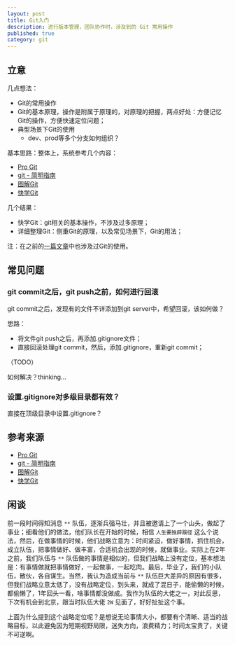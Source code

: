 ```yaml
---
layout: post
title: Git入门
description: 进行版本管理，团队协作时，涉及到的 Git 常用操作
published: true
category: git
---
```


## 立意

几点想法：

* Git的常用操作
* Git的基本原理，操作是附属于原理的，对原理的把握，两点好处：方便记忆Git的操作，方便快速定位问题；
* 典型场景下Git的使用
	* dev、prod等多个分支如何组织？

	

基本思路：整体上，系统参考几个内容：

* [Pro Git][Pro Git]
* [git - 简明指南][git - 简明指南]
* [图解Git][图解Git]
* [快学Git][快学Git]



几个结果：

* 快学Git：git相关的基本操作，不涉及过多原理；
* 详细整理Git：侧重Git的原理，以及常见场景下，Git的用法；


注：在之前的[一篇文章][flume extends source]中也涉及过Git的使用。










## 常见问题


### git commit之后，git push之前，如何进行回滚

git commit之后，发现有的文件不详添加到git server中，希望回滚，该如何做？

思路：

* 将文件git push之后，再添加.gitignore文件；
* 直接回滚处理git commit，然后，添加.gitignore，重新git commit；

（TODO）

如何解决？thinking...


### 设置.gitignore对多级目录都有效？

直接在顶级目录中设置.gitignore？











## 参考来源

* [Pro Git][Pro Git]
* [git - 简明指南][git - 简明指南]
* [图解Git][图解Git]
* [快学Git][快学Git]





## 闲谈

前一段时间得知消息 `**` 队伍，逐渐兵强马壮，并且被邀请上了一个山头，做起了事业；细看他们的做法，他们队长在开始的时候，相信 `人生要独辟蹊径` 这么个说法，然后，在做事情的时候，他们战略立意为：时间紧迫，做好事情，抓住机会，成立队伍，把事情做好、做丰富，合适机会出现的时候，就做事业。实际上在2年之前，我们队伍与 `**` 队伍做的事情是相似的，但我们战略上没有定位，基本想法是：有事情做就把事情做好，一起做事，一起吃肉。最后，毕业了，我们的小队伍，散伙，各自谋生。当然，我认为造成当前与 `**` 队伍巨大差异的原因有很多，但我们战略立意太低了，没有战略定位，到头来，就成了混日子，能偷懒的时候，都偷懒了，1年回头一看，啥事情都没做成。我作为队伍的大佬之一，对此反思，下次有机会到北京，跟当时队伍大佬 `2W` 见面了，好好扯扯这个事。

上面为什么提到这个战略定位呢？是想说无论事情大小，都要有个清晰、适当的战略目标，以此避免因为短期视野局限，迷失方向，浪费精力；时间太宝贵了，关键不可逆啊。








[NingG]:    						http://ningg.github.com  "NingG"
[flume extends source]:				/project-flume-ng-extends-source
[Pro Git]:							http://git-scm.com/book/zh/v1
[图解Git]:							http://marklodato.github.io/visual-git-guide/index-zh-cn.html
[git - 简明指南]:					http://rogerdudler.github.io/git-guide/index.zh.html
[快学Git]:							http://www.cnblogs.com/lookenwu/p/3925308.html








